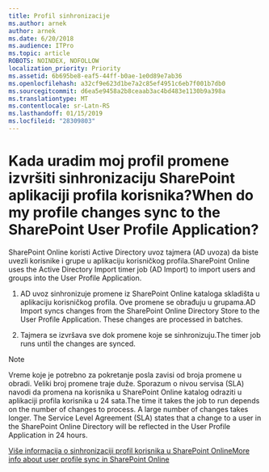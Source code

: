 ```yaml
---
title: Profil sinhronizacije
ms.author: arnek
author: arnek
ms.date: 6/20/2018
ms.audience: ITPro
ms.topic: article
ROBOTS: NOINDEX, NOFOLLOW
localization_priority: Priority
ms.assetid: 6b695be8-eaf5-44ff-b0ae-1e0d89e7ab36
ms.openlocfilehash: a32cf9e623d1be7a2c85ef4951c6eb7f001b7db0
ms.sourcegitcommit: d6ea5e9458a2b8ceaab3ac4bd483e1130b9a398a
ms.translationtype: MT
ms.contentlocale: sr-Latn-RS
ms.lasthandoff: 01/15/2019
ms.locfileid: "28309803"
---
```

# <a name="when-do-my-profile-changes-sync-to-the-sharepoint-user-profile-application"></a><span data-ttu-id="8179a-102">Kada uradim moj profil promene izvršiti sinhronizaciju SharePoint aplikaciji profila korisnika?</span><span class="sxs-lookup"><span data-stu-id="8179a-102">When do my profile changes sync to the SharePoint User Profile Application?</span></span>

<span data-ttu-id="8179a-103">SharePoint Online koristi Active Directory uvoz tajmera (AD uvoza) da biste uvezli korisnike i grupe u aplikaciju korisničkog profila.</span><span class="sxs-lookup"><span data-stu-id="8179a-103">SharePoint Online uses the Active Directory Import timer job (AD Import) to import users and groups into the User Profile Application.</span></span> 
  
1. <span data-ttu-id="8179a-p101">AD uvoz sinhronizuje promene iz SharePoint Online kataloga skladišta u aplikaciju korisničkog profila. Ove promene se obrađuju u grupama.</span><span class="sxs-lookup"><span data-stu-id="8179a-p101">AD Import syncs changes from the SharePoint Online Directory Store to the User Profile Application. These changes are processed in batches.</span></span>
    
2. <span data-ttu-id="8179a-106">Tajmera se izvršava sve dok promene koje se sinhronizuju.</span><span class="sxs-lookup"><span data-stu-id="8179a-106">The timer job runs until the changes are synced.</span></span>
    
> [!NOTE]
> <span data-ttu-id="8179a-p102">Vreme koje je potrebno za pokretanje posla zavisi od broja promene u obradi. Veliki broj promene traje duže. Sporazum o nivou servisa (SLA) navodi da promena na korisnika u SharePoint Online katalog odraziti u aplikaciji profila korisnika u 24 sata.</span><span class="sxs-lookup"><span data-stu-id="8179a-p102">The time it takes the job to run depends on the number of changes to process. A large number of changes takes longer. The Service Level Agreement (SLA) states that a change to a user in the SharePoint Online Directory will be reflected in the User Profile Application in 24 hours.</span></span> 
  
[<span data-ttu-id="8179a-110">Više informacija o sinhronizaciji profil korisnika u SharePoint Online</span><span class="sxs-lookup"><span data-stu-id="8179a-110">More info about user profile sync in SharePoint Online</span></span>](https://go.microsoft.com/fwlink/?linkid=875671)
  

